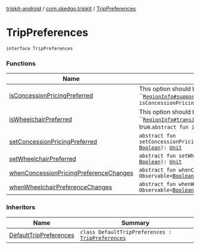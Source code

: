 [tripkit-android](../../index.md) / [com.skedgo.tripkit](../index.md) / [TripPreferences](./index.md)

# TripPreferences

`interface TripPreferences`

### Functions

| Name | Summary |
|---|---|
| [isConcessionPricingPreferred](is-concession-pricing-preferred.md) | This option should be used when ``[`RegionInfo#supportsConcessionPricing()`](../../com.skedgo.tripkit.data.tsp/-region-info/supports-concession-pricing.md) is true.`abstract fun isConcessionPricingPreferred(): `[`Boolean`](https://kotlinlang.org/api/latest/jvm/stdlib/kotlin/-boolean/index.html) |
| [isWheelchairPreferred](is-wheelchair-preferred.md) | This option should be used when ``[`RegionInfo#transitWheelchairAccessibility()`](../../com.skedgo.tripkit.data.tsp/-region-info/transit-wheelchair-accessibility.md) is true.`abstract fun isWheelchairPreferred(): `[`Boolean`](https://kotlinlang.org/api/latest/jvm/stdlib/kotlin/-boolean/index.html) |
| [setConcessionPricingPreferred](set-concession-pricing-preferred.md) | `abstract fun setConcessionPricingPreferred(isConcessionPricingPreferred: `[`Boolean`](https://kotlinlang.org/api/latest/jvm/stdlib/kotlin/-boolean/index.html)`): `[`Unit`](https://kotlinlang.org/api/latest/jvm/stdlib/kotlin/-unit/index.html) |
| [setWheelchairPreferred](set-wheelchair-preferred.md) | `abstract fun setWheelchairPreferred(isWheelchairPreferred: `[`Boolean`](https://kotlinlang.org/api/latest/jvm/stdlib/kotlin/-boolean/index.html)`): `[`Unit`](https://kotlinlang.org/api/latest/jvm/stdlib/kotlin/-unit/index.html) |
| [whenConcessionPricingPreferenceChanges](when-concession-pricing-preference-changes.md) | `abstract fun whenConcessionPricingPreferenceChanges(): Observable<`[`Boolean`](https://kotlinlang.org/api/latest/jvm/stdlib/kotlin/-boolean/index.html)`!>!` |
| [whenWheelchairPreferenceChanges](when-wheelchair-preference-changes.md) | `abstract fun whenWheelchairPreferenceChanges(): Observable<`[`Boolean`](https://kotlinlang.org/api/latest/jvm/stdlib/kotlin/-boolean/index.html)`!>!` |

### Inheritors

| Name | Summary |
|---|---|
| [DefaultTripPreferences](../-default-trip-preferences/index.md) | `class DefaultTripPreferences : `[`TripPreferences`](./index.md) |
